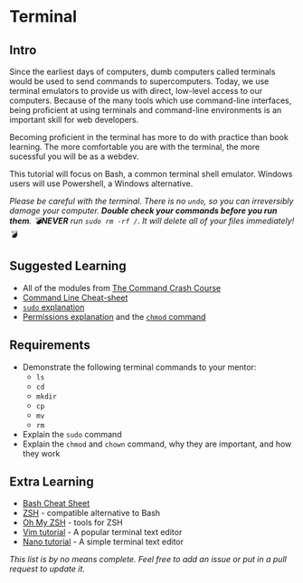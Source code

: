 # Terminal

## Intro

Since the earliest days of computers, dumb computers called terminals would be used to send commands to supercomputers. Today, we use terminal emulators to provide us with direct, low-level access to our computers. Because of the many tools which use command-line interfaces, being proficient at using terminals and command-line environments is an important skill for web developers. 

Becoming proficient in the terminal has more to do with practice than book learning. The more comfortable you are with the terminal, the more sucessful you will be as a webdev.

This tutorial will focus on Bash, a common terminal shell emulator. Windows users will use Powershell, a Windows alternative.

*Please be careful with the terminal. There is no `undo`, so you can irreversibly damage your computer. **Double check your commands before you run them**. 💣**NEVER** run `sudo rm -rf /`. It will delete all of your files immediately!💣*

## Suggested Learning

- All of the modules from [The Command Crash Course](https://learnpythonthehardway.org/book/appendixa.html)
- [Command Line Cheat-sheet](https://www.git-tower.com/blog/command-line-cheat-sheet/)
- [`sudo` explanation](https://linuxacademy.com/blog/linux/linux-commands-for-beginners-sudo/)
- [Permissions explanation](http://www.thegeekstuff.com/2010/04/unix-file-and-directory-permissions/) and the [`chmod` command](http://www.thegeekstuff.com/2010/06/chmod-command-examples)

## Requirements

- Demonstrate the following terminal commands to your mentor:
  - `ls`
  - `cd`
  - `mkdir`
  - `cp`
  - `mv`
  - `rm`
- Explain the `sudo` command
- Explain the `chmod` and `chown` command, why they are important, and how they work

## Extra Learning

- [Bash Cheat Sheet](https://learncodethehardway.org/unix/bash_cheat_sheet.pdf)
- [ZSH](http://zsh.sourceforge.net) - compatible alternative to Bash
- [Oh My ZSH](https://github.com/robbyrussell/oh-my-zsh) - tools for ZSH
- [Vim tutorial](http://www.openvim.com) - A popular terminal text editor
- [Nano tutorial](https://www.howtogeek.com/howto/42980/the-beginners-guide-to-nano-the-linux-command-line-text-editor/) - A simple terminal text editor

*This list is by no means complete. Feel free to add an issue or put in a pull request to update it.*